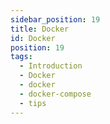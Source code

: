 ```yaml
---
sidebar_position: 19
title: Docker
id: Docker
position: 19
tags:
  - Introduction
  - Docker
  - docker
  - docker-compose
  - tips
---
```


